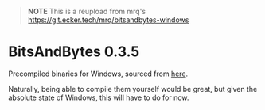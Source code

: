 > **NOTE** This is a reupload from mrq's https://git.ecker.tech/mrq/bitsandbytes-windows

# BitsAndBytes 0.3.5

Precompiled binaries for Windows, sourced from [here](https://github.com/kohya-ss/sd-scripts/tree/main/bitsandbytes_windows).

Naturally, being able to compile them yourself would be great, but given the absolute state of Windows, this will have to do for now.
